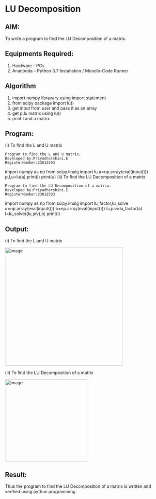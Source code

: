 # LU Decomposition 

## AIM:
To write a program to find the LU Decomposition of a matrix.

## Equipments Required:
1. Hardware – PCs
2. Anaconda – Python 3.7 Installation / Moodle-Code Runner

## Algorithm
1. import numpy libravary using import statement
2. from scipy package import lu()
3. get input from user and pass it as an array
4. get p,lu matrix using lu()
5. print l and u matrix

## Program:
(i) To find the L and U matrix
```
Program to find the L and U matrix.
Developed by:Priyadharshini.E
RegisterNumber:23012593
```
import numpy as np
from scipy.linalg import lu
a=np.array(eval(input()))
p,l,u=lu(a)
print(l)
print(u)
(ii) To find the LU Decomposition of a matrix
```
Program to find the LU Decomposition of a matrix.
Developed by:Priyadharshini.E 
RegisterNumber:23012593 
```
import numpy as np
from scipy.linalg import lu_factor,lu_solve
a=np.array(eval(input()))
b=np.array(eval(input()))
lu,piv=lu_factor(a)
l=lu_solve((lu,piv),b)
print(l)

## Output:
(i) To find the L and U matrix




<img width="389" alt="image" src="https://github.com/EPriyadharshini/LU-Decomposition/assets/144870831/be28ef40-ce63-4063-a70f-3a3d42486dba">



(ii) To find the LU Decomposition of a matrix



<img width="271" alt="image" src="https://github.com/EPriyadharshini/LU-Decomposition/assets/144870831/3bd5a7cf-82fd-4c5e-906b-90168234519c">


## Result:
Thus the program to find the LU Decomposition of a matrix is written and verified using python programming.

